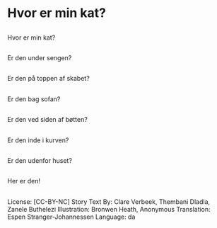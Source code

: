 # Hvor er min kat?

##
Hvor er min kat?

##
Er den under sengen?

##
Er den på toppen af skabet?

##
Er den bag sofan?

##
Er den ved siden af bøtten?

##
Er den inde i kurven?

##
Er den udenfor huset?

##
Her er den!

##
License: [CC-BY-NC]
Story Text By: Clare Verbeek, Thembani Dladla, Zanele Buthelezi
Illustration: Bronwen Heath, Anonymous
Translation: Espen Stranger-Johannessen
Language: da
